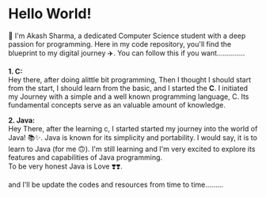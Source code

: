# Hello World!

👋 I'm Akash Sharma, a dedicated Computer Science student with a deep passion for programming.
Here in my code repository, you'll find the blueprint to my digital journey ✈️. You can follow this if you want..............

**1. C:** <br>
Hey there, after doing alittle bit programming, Then I thought I should start from the start, I should learn from the basic, and I started the **C**.
I initiated my Journey with a simple and a well known programming language, C. Its fundamental concepts serve as an valuable amount of knowledge.

**2. Java:** <br>
Hey There, after the learning c, I started started my journey into the world of Java! 📚✨. Java is known for its simplicity and portability. I would say, it is to learn to Java (for me 🙃). I'm still learning and I'm very excited to explore its features and capabilities of Java programming. <br>
To be very honest Java is Love ❣️❣️.

and I'll be update the codes and resources from time to time.........
